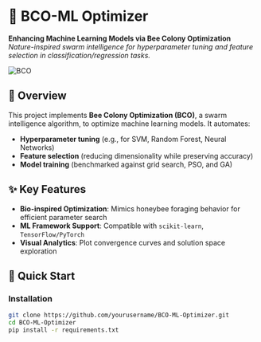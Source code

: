 # 🐝 BCO-ML Optimizer

**Enhancing Machine Learning Models via Bee Colony Optimization**  
*Nature-inspired swarm intelligence for hyperparameter tuning and feature selection in classification/regression tasks.*

![BCO](https://c8.alamy.com/comp/2HDJ686/bee-colony-bee-colonies-beehive-2HDJ686.jpg)

## 📌 Overview
This project implements **Bee Colony Optimization (BCO)**, a swarm intelligence algorithm, to optimize machine learning models. It automates:
- **Hyperparameter tuning** (e.g., for SVM, Random Forest, Neural Networks)
- **Feature selection** (reducing dimensionality while preserving accuracy)
- **Model training** (benchmarked against grid search, PSO, and GA)

## ✨ Key Features
- **Bio-inspired Optimization**: Mimics honeybee foraging behavior for efficient parameter search
- **ML Framework Support**: Compatible with `scikit-learn`, `TensorFlow/PyTorch`
- **Visual Analytics**: Plot convergence curves and solution space exploration

## 🚀 Quick Start

### Installation
```bash
git clone https://github.com/yourusername/BCO-ML-Optimizer.git
cd BCO-ML-Optimizer
pip install -r requirements.txt
